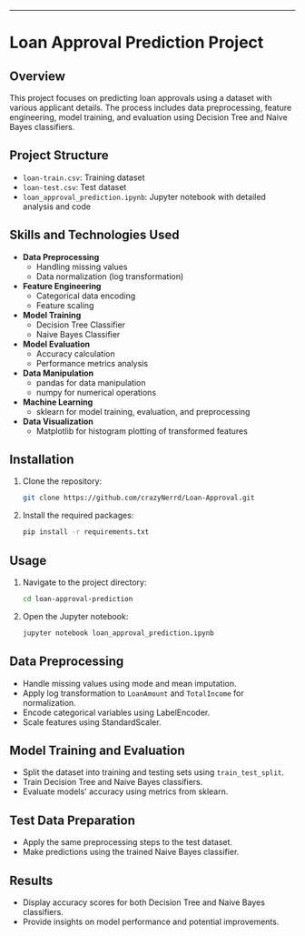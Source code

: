 ---

# Loan Approval Prediction Project

## Overview
This project focuses on predicting loan approvals using a dataset with various applicant details. The process includes data preprocessing, feature engineering, model training, and evaluation using Decision Tree and Naive Bayes classifiers.

## Project Structure
- `loan-train.csv`: Training dataset
- `loan-test.csv`: Test dataset
- `loan_approval_prediction.ipynb`: Jupyter notebook with detailed analysis and code

## Skills and Technologies Used
- **Data Preprocessing**
  - Handling missing values
  - Data normalization (log transformation)
- **Feature Engineering**
  - Categorical data encoding
  - Feature scaling
- **Model Training**
  - Decision Tree Classifier
  - Naive Bayes Classifier
- **Model Evaluation**
  - Accuracy calculation
  - Performance metrics analysis
- **Data Manipulation**
  - pandas for data manipulation
  - numpy for numerical operations
- **Machine Learning**
  - sklearn for model training, evaluation, and preprocessing
- **Data Visualization**
  - Matplotlib for histogram plotting of transformed features

## Installation
1. Clone the repository:
   ```bash
   git clone https://github.com/crazyNerrd/Loan-Approval.git
   ```
2. Install the required packages:
   ```bash
   pip install -r requirements.txt
   ```

## Usage
1. Navigate to the project directory:
   ```bash
   cd loan-approval-prediction
   ```
2. Open the Jupyter notebook:
   ```bash
   jupyter notebook loan_approval_prediction.ipynb
   ```

## Data Preprocessing
- Handle missing values using mode and mean imputation.
- Apply log transformation to `LoanAmount` and `TotalIncome` for normalization.
- Encode categorical variables using LabelEncoder.
- Scale features using StandardScaler.

## Model Training and Evaluation
- Split the dataset into training and testing sets using `train_test_split`.
- Train Decision Tree and Naive Bayes classifiers.
- Evaluate models' accuracy using metrics from sklearn.

## Test Data Preparation
- Apply the same preprocessing steps to the test dataset.
- Make predictions using the trained Naive Bayes classifier.

## Results
- Display accuracy scores for both Decision Tree and Naive Bayes classifiers.
- Provide insights on model performance and potential improvements.

